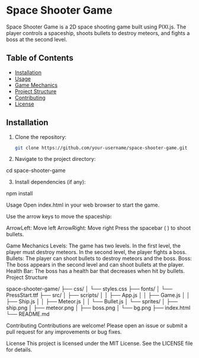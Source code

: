 # Space Shooter Game

Space Shooter Game is a 2D space shooting game built using PIXI.js. The player controls a spaceship, shoots bullets to destroy meteors, and fights a boss at the second level.

## Table of Contents

- [Installation](#installation)
- [Usage](#usage)
- [Game Mechanics](#game-mechanics)
- [Project Structure](#project-structure)
- [Contributing](#contributing)
- [License](#license)

## Installation

1. Clone the repository:
   ```bash
   git clone https://github.com/your-username/space-shooter-game.git

2. Navigate to the project directory:

cd space-shooter-game

3. Install dependencies (if any):

npm install

Usage
Open index.html in your web browser to start the game.

Use the arrow keys to move the spaceship:

ArrowLeft: Move left
ArrowRight: Move right
Press the spacebar ( ) to shoot bullets.

Game Mechanics
Levels: The game has two levels. In the first level, the player must destroy meteors. In the second level, the player fights a boss.
Bullets: The player can shoot bullets to destroy meteors and the boss.
Boss: The boss appears in the second level and can shoot bullets at the player.
Health Bar: The boss has a health bar that decreases when hit by bullets.
Project Structure


space-shooter-game/
├── css/
│   └── styles.css
├── fonts/
│   └── PressStart.ttf
├── src/
│   ├── scripts/
│   │   ├── App.js
│   │   ├── Game.js
│   │   ├── Ship.js
│   │   ├── Meteor.js
│   │   └── Bullet.js
│   └── sprites/
│       ├── ship.png
│       ├── meteor.png
│       ├── boss.png
│       └── bg.png
├── index.html
└── README.md


Contributing
Contributions are welcome! Please open an issue or submit a pull request for any improvements or bug fixes.

License
This project is licensed under the MIT License. See the LICENSE file for details.